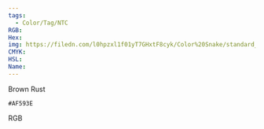 ```yaml
---
tags:
  - Color/Tag/NTC
RGB:
Hex:
img: https://filedn.com/l0hpzxl1f01yT7GHxtF8cyk/Color%20Snake/standard_csv_to_svg/%23/AF593E.svg
CMYK:
HSL:
Name:
---
```

Brown Rust
```palette
#AF593E
```
RGB
